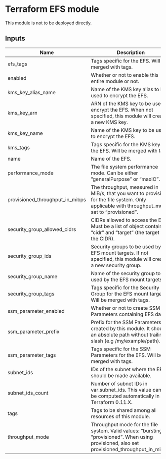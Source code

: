 # Terraform EFS module

This module is not to be deployed directly.

<!-- BEGINNING OF PRE-COMMIT-TERRAFORM DOCS HOOK -->
## Inputs

| Name | Description | Type | Default | Required |
|------|-------------|:----:|:-----:|:-----:|
| efs\_tags | Tags specific for the EFS. Will be merged with tags. | map | `{}` | no |
| enabled | Whether or not to enable this entire module or not. | string | `"true"` | no |
| kms\_key\_alias\_name | Name of the KMS key alias to be used to encrypt the EFS. | string | `"alias/efs"` | no |
| kms\_key\_arn | ARN of the KMS key to be used to encrypt the EFS. When not specified, this module will create a new KMS key. | string | `""` | no |
| kms\_key\_name | Name of the KMS key to be used to encrypt the EFS. | string | `"efs"` | no |
| kms\_tags | Tags specific for the KMS key for the EFS. Will be merged with tags. | map | `{}` | no |
| name | Name of the EFS. | string | `"efs"` | no |
| performance\_mode | The file system performance mode. Can be either ”generalPurpose” or “maxIO”. | string | `"generalPurpose"` | no |
| provisioned\_throughput\_in\_mibps | The throughput, measured in MiB/s, that you want to provision for the file system. Only applicable with throughput_mode set to “provisioned”. | string | `"0"` | no |
| security\_group\_allowed\_cidrs | CIDRs allowed to access the EFS. Must be a list of object containing “cidr” and “target” (the target of the CIDR). | list | `[ { "cidr": "10.0.0.0/8", "target": "all VPC" } ]` | no |
| security\_group\_ids | Security groups to be used by the EFS mount targets. If not specified, this module will create a new security group. | list | `[]` | no |
| security\_group\_name | Name of the security group to be used by the EFS mount targets. | string | `"efs"` | no |
| security\_group\_tags | Tags specific for the Security Group for the EFS mount targets. Will be merged with tags. | map | `{}` | no |
| ssm\_parameter\_enabled | Whether or not to create SSM Parameters containing EFS data. | string | `"false"` | no |
| ssm\_parameter\_prefix | Prefix for the SSM Parameters created by this module. It should an absolute path without trailing slash (e.g /my/example/path). | string | `"/efs/module/default"` | no |
| ssm\_parameter\_tags | Tags specific for the SSM Parameters for the EFS. Will be merged with tags. | map | `{}` | no |
| subnet\_ids | IDs of the subnet where the EFS should be made available. | list | n/a | yes |
| subnet\_ids\_count | Number of subnet IDs in var.subnet_ids. This value cannot be computed automatically in Terraform 0.11.X. | string | `"2"` | no |
| tags | Tags to be shared among all resources of this module. | map | `{}` | no |
| throughput\_mode | Throughput mode for the file system. Valid values: ”bursting”, “provisioned”. When using provisioned, also set provisioned_throughput_in_mibps. | string | `"bursting"` | no |

<!-- END OF PRE-COMMIT-TERRAFORM DOCS HOOK -->
